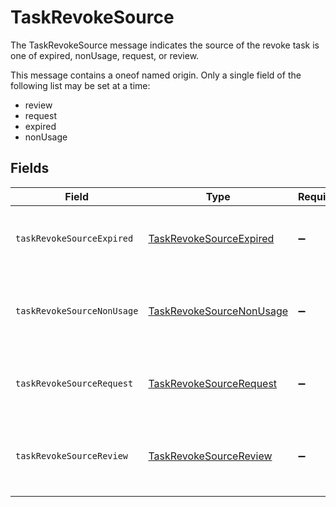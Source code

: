 # TaskRevokeSource

 The TaskRevokeSource message indicates the source of the revoke task is one of expired, nonUsage, request, or review.


This message contains a oneof named origin. Only a single field of the following list may be set at a time:
  - review
  - request
  - expired
  - nonUsage



## Fields

| Field                                                                                                                   | Type                                                                                                                    | Required                                                                                                                | Description                                                                                                             |
| ----------------------------------------------------------------------------------------------------------------------- | ----------------------------------------------------------------------------------------------------------------------- | ----------------------------------------------------------------------------------------------------------------------- | ----------------------------------------------------------------------------------------------------------------------- |
| `taskRevokeSourceExpired`                                                                                               | [TaskRevokeSourceExpired](../../models/shared/taskrevokesourceexpired.md)                                               | :heavy_minus_sign:                                                                                                      |  The TaskRevokeSourceExpired message indicates that the source of the revoke task is due to a grant expiring.<br/>      |
| `taskRevokeSourceNonUsage`                                                                                              | [TaskRevokeSourceNonUsage](../../models/shared/taskrevokesourcenonusage.md)                                             | :heavy_minus_sign:                                                                                                      |  The TaskRevokeSourceNonUsage message indicates that the source of the revoke task is due to the grant not being used.<br/> |
| `taskRevokeSourceRequest`                                                                                               | [TaskRevokeSourceRequest](../../models/shared/taskrevokesourcerequest.md)                                               | :heavy_minus_sign:                                                                                                      |  The TaskRevokeSourceRequest message indicates that the source of the revoke task was a request.<br/>                   |
| `taskRevokeSourceReview`                                                                                                | [TaskRevokeSourceReview](../../models/shared/taskrevokesourcereview.md)                                                 | :heavy_minus_sign:                                                                                                      |  The TaskRevokeSourceReview message tracks which access review was the source of the specificed revoke ticket.<br/>     |